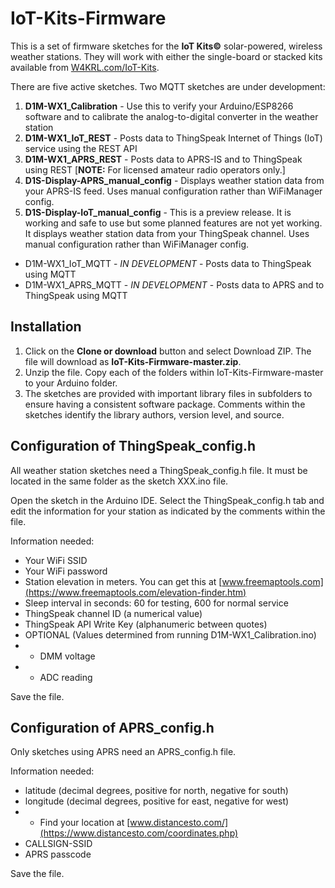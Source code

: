 # IoT-Kits-Firmware
This is a set of firmware sketches for the **IoT Kits©** solar-powered, wireless weather stations. They will work with either the single-board or stacked kits available from [W4KRL.com/IoT-Kits](https://w4krl.com/iot-kits/).

There are five active sketches. Two MQTT sketches are under development:
1. **D1M-WX1_Calibration** - Use this to verify your Arduino/ESP8266 software and to calibrate the analog-to-digital converter in the weather station
2. **D1M-WX1_IoT_REST** - Posts data to ThingSpeak Internet of Things (IoT) service using the REST API
3. **D1M-WX1_APRS_REST** - Posts data to APRS-IS and to ThingSpeak using REST [**NOTE:** For licensed amateur radio operators only.]
4. **D1S-Display-APRS_manual_config** - Displays weather station data from your APRS-IS feed. Uses manual configuration rather than WiFiManager config.
5. **D1S-Display-IoT_manual_config** - This is a preview release. It is working and safe to use but some planned features are not yet working. It displays weather station data from your ThingSpeak channel. Uses manual configuration rather than WiFiManager config.
- D1M-WX1_IoT_MQTT - *IN DEVELOPMENT* - Posts data to ThingSpeak using MQTT
- D1M-WX1_APRS_MQTT - *IN DEVELOPMENT* - Posts data to APRS and to ThingSpeak using MQTT

## Installation
1. Click on the **Clone or download** button and select Download ZIP. The file will download as **IoT-Kits-Firmware-master.zip**. 
2. Unzip the file. Copy each of the folders within IoT-Kits-Firmware-master to your Arduino folder.
3. The sketches are provided with important library files in subfolders to ensure having a consistent software package. Comments within the sketches identify the library authors, version level, and source.
## Configuration of ThingSpeak_config.h
All weather station sketches need a ThingSpeak_config.h file. It must be located in the same folder as the sketch XXX.ino file.

Open the sketch in the Arduino IDE. Select the ThingSpeak_config.h tab and edit the information for your station as indicated by the comments within the file. 

Information needed:
- Your WiFi SSID
- Your WiFi password
- Station elevation in meters. You can get this at [www.freemaptools.com](https://www.freemaptools.com/elevation-finder.htm)
- Sleep interval in seconds: 60 for testing, 600 for normal service
- ThingSpeak channel ID (a numerical value)
- ThingSpeak API Write Key (alphanumeric between quotes)
- OPTIONAL (Values determined from running D1M-WX1_Calibration.ino)
- - DMM voltage
- - ADC reading

Save the file.
## Configuration of APRS_config.h
Only sketches using APRS need an APRS_config.h file.

Information needed:
- latitude (decimal degrees, positive for north, negative for south)
- longitude (decimal degrees, positive for east, negative for west)
- * Find your location at [www.distancesto.com/](https://www.distancesto.com/coordinates.php)
- CALLSIGN-SSID
- APRS passcode

Save the file.

